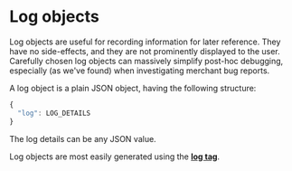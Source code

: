 # Log objects

Log objects are useful for recording information for later reference. They have no side-effects, and they are not prominently displayed to the user. Carefully chosen log objects can massively simplify post-hoc debugging, especially \(as we've found\) when investigating merchant bug reports.

A log object is a plain JSON object, having the following structure:

```javascript
{
  "log": LOG_DETAILS
}
```

The log details can be any JSON value.

Log objects are most easily generated using the [**log tag**](../../../platform/liquid/tags/log.md).

